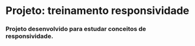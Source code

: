 # Projeto: treinamento responsividade

### Projeto desenvolvido para estudar conceitos de responsividade.

